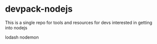 # devpack-nodejs
This is a single repo for tools and resources for devs interested in getting into nodejs

lodash
nodemon
